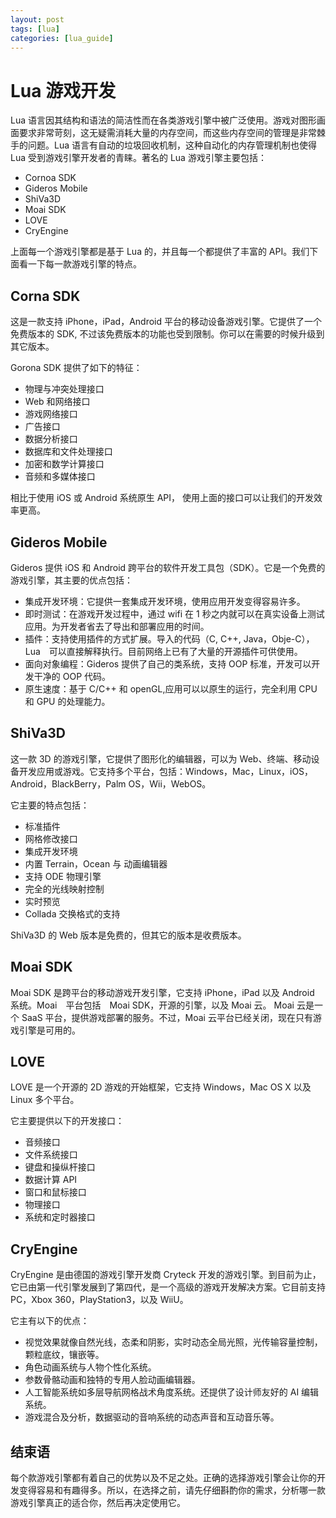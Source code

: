 ```yaml
---
layout: post
tags: [lua]
categories: [lua_guide]
---
```

# Lua 游戏开发  

Lua 语言因其结构和语法的简洁性而在各类游戏引擎中被广泛使用。游戏对图形画面要求非常苛刻，这无疑需消耗大量的内存空间，而这些内存空间的管理是非常棘手的问题。Lua 语言有自动的垃圾回收机制，这种自动化的内存管理机制也使得 Lua 受到游戏引擎开发者的青睐。著名的 Lua 游戏引擎主要包括：  

<ul>
	<li>Cornoa SDK</li>
	<li>Gideros Mobile</li>
	<li>ShiVa3D</li>
	<li>Moai SDK</li>
	<li>LOVE</li>
	<li>CryEngine</li>
</ul>

上面每一个游戏引擎都是基于 Lua 的，并且每一个都提供了丰富的 API。我们下面看一下每一款游戏引擎的特点。  

## Corna SDK  

这是一款支持 iPhone，iPad，Android 平台的移动设备游戏引擎。它提供了一个免费版本的 SDK, 不过该免费版本的功能也受到限制。你可以在需要的时候升级到其它版本。
  
Gorona SDK 提供了如下的特征：  
<ul>
	<li>物理与冲突处理接口</li>
	<li>Web 和网络接口</li>
	<li>游戏网络接口</li>
	<li>广告接口</li>
	<li>数据分析接口</li>
	<li>数据库和文件处理接口</li>
	<li>加密和数学计算接口</li>
	<li>音频和多媒体接口</li>
</ul>

相比于使用 iOS 或 Android 系统原生 API， 使用上面的接口可以让我们的开发效率更高。  

## Gideros Mobile  

Gideros 提供 iOS 和 Android 跨平台的软件开发工具包（SDK）。它是一个免费的游戏引擎，其主要的优点包括：  
<ul>
	<li>集成开发环境：它提供一套集成开发环境，使用应用开发变得容易许多。</li>
	<li>即时测试：在游戏开发过程中，通过 wifi 在 1 秒之内就可以在真实设备上测试应用。为开发者省去了导出和部署应用的时间。</li>
	<li>插件：支持使用插件的方式扩展。导入的代码（C, C++, Java，Obje-C），Lua　可以直接解释执行。目前网络上已有了大量的开源插件可供使用。</li>
	<li>面向对象编程：Gideros 提供了自己的类系统，支持 OOP 标准，开发可以开发干净的 OOP 代码。</li>
	<li>原生速度：基于 C/C++ 和 openGL,应用可以以原生的运行，完全利用 CPU 和 GPU 的处理能力。</li>
</ul>

## ShiVa3D  

这一款 3D 的游戏引擎，它提供了图形化的编辑器，可以为 Web、终端、移动设备开发应用或游戏。它支持多个平台，包括：Windows，Mac，Linux，iOS，Android，BlackBerry，Palm OS，Wii，WebOS。
  
它主要的特点包括：  
<ul>
	<li>标准插件</li>
	<li>网格修改接口</li>
	<li>集成开发环境</li>
	<li>内置 Terrain，Ocean 与 动画编辑器</li>
	<li>支持 ODE 物理引擎</li>
	<li>完全的光线映射控制</li>
	<li>实时预览</li>
	<li>Collada 交换格式的支持</li>
</ul>

ShiVa3D 的 Web 版本是免费的，但其它的版本是收费版本。  

## Moai SDK  

Moai SDK 是跨平台的移动游戏开发引擎，它支持 iPhone，iPad 以及 Android 系统。Moai　平台包括　Moai SDK，开源的引擎，以及 Moai 云。 Moai 云是一个 SaaS 平台，提供游戏部署的服务。不过，Moai 云平台已经关闭，现在只有游戏引擎是可用的。  

## LOVE  

LOVE 是一个开源的 2D 游戏的开始框架，它支持 Windows，Mac OS X 以及 Linux 多个平台。
  
它主要提供以下的开发接口：  
<ul>
	<li>音频接口</li>
	<li>文件系统接口</li>
	<li>键盘和操纵杆接口</li>
	<li>数据计算 API</li>
	<li>窗口和鼠标接口</li>
	<li>物理接口</li>
	<li>系统和定时器接口</li>
</ul>

## CryEngine  

CryEngine 是由德国的游戏引擎开发商 Cryteck 开发的游戏引擎。到目前为止，它已由第一代引擎发展到了第四代，是一个高级的游戏开发解决方案。它目前支持 PC，Xbox 360，PlayStation3，以及 WiiU。
  
它主有以下的优点：  
<ul>
	<li>视觉效果就像自然光线，态柔和阴影，实时动态全局光照，光传输容量控制，颗粒底纹，镶嵌等。</li>
	<li>角色动画系统与人物个性化系统。</li>
	<li>参数骨骼动画和独特的专用人脸动画编辑器。</li>
	<li>人工智能系统如多层导航网格战术角度系统。还提供了设计师友好的 AI 编辑系统。</li>
	<li>游戏混合及分析，数据驱动的音响系统的动态声音和互动音乐等。</li>
</ul>  

## 结束语  

每个款游戏引擎都有着自己的优势以及不足之处。正确的选择游戏引擎会让你的开发变得容易和有趣得多。所以，在选择之前，请先仔细斟酌你的需求，分析哪一款游戏引擎真正的适合你，然后再决定使用它。